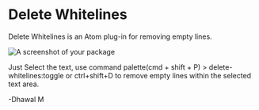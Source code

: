 # Delete Whitelines

Delete Whitelines is an Atom plug-in for removing empty lines.

![A screenshot of your package](https://raw.githubusercontent.com/dhwlm/delete-whitelines/master/screenshot.gif)

Just Select the text, use command palette(cmd + shift + P) > delete-whitelines:toggle or ctrl+shift+D to remove empty lines within the selected text area.

-Dhawal M

